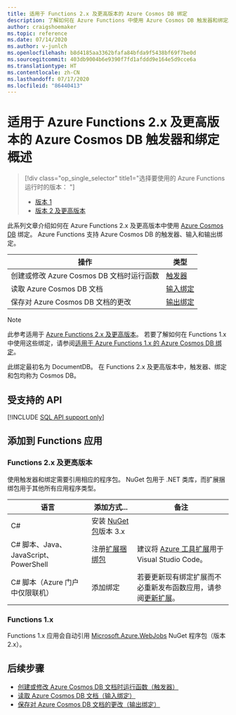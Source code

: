 ```yaml
---
title: 适用于 Functions 2.x 及更高版本的 Azure Cosmos DB 绑定
description: 了解如何在 Azure Functions 中使用 Azure Cosmos DB 触发器和绑定。
author: craigshoemaker
ms.topic: reference
ms.date: 07/14/2020
ms.author: v-junlch
ms.openlocfilehash: b8d4185aa3362bfafa84bfda9f5438bf69f7be0d
ms.sourcegitcommit: 403db9004b6e9390f7fd1afddd9e164e5d9cce6a
ms.translationtype: HT
ms.contentlocale: zh-CN
ms.lasthandoff: 07/17/2020
ms.locfileid: "86440413"
---
```

# <a name="azure-cosmos-db-trigger-and-bindings-for-azure-functions-2x-and-higher-overview"></a>适用于 Azure Functions 2.x 及更高版本的 Azure Cosmos DB 触发器和绑定概述

> [!div class="op_single_selector" title1="选择要使用的 Azure Functions 运行时的版本： "]
> * [版本 1](functions-bindings-cosmosdb.md)
> * [版本 2 及更高版本](functions-bindings-cosmosdb-v2.md)

此系列文章介绍如何在 Azure Functions 2.x 及更高版本中使用 [Azure Cosmos DB](../cosmos-db/serverless-computing-database.md) 绑定。 Azure Functions 支持 Azure Cosmos DB 的触发器、输入和输出绑定。

| 操作 | 类型 |
|---------|---------|
| 创建或修改 Azure Cosmos DB 文档时运行函数 | [触发器](./functions-bindings-cosmosdb-v2-trigger.md) |
| 读取 Azure Cosmos DB 文档 | [输入绑定](./functions-bindings-cosmosdb-v2-input.md) |
| 保存对 Azure Cosmos DB 文档的更改  |[输出绑定](./functions-bindings-cosmosdb-v2-output.md) |

> [!NOTE]
> 此参考适用于 [Azure Functions 2.x 及更高版本](functions-versions.md)。  若要了解如何在 Functions 1.x 中使用这些绑定，请参阅[适用于 Azure Functions 1.x 的 Azure Cosmos DB 绑定](functions-bindings-cosmosdb.md)。
>
> 此绑定最初名为 DocumentDB。 在 Functions 2.x 及更高版本中，触发器、绑定和包均称为 Cosmos DB。

## <a name="supported-apis"></a>受支持的 API

[!INCLUDE [SQL API support only](../../includes/functions-cosmosdb-sqlapi-note.md)]

## <a name="add-to-your-functions-app"></a>添加到 Functions 应用

### <a name="functions-2x-and-higher"></a>Functions 2.x 及更高版本

使用触发器和绑定需要引用相应的程序包。 NuGet 包用于 .NET 类库，而扩展捆绑包用于其他所有应用程序类型。

| 语言                                        | 添加方式...                                   | 备注 
|-------------------------------------------------|---------------------------------------------|-------------|
| C#                                              | 安装 [NuGet 包]版本 3.x | |
| C# 脚本、Java、JavaScript、PowerShell | 注册[扩展捆绑包]          | 建议将 [Azure 工具扩展]用于 Visual Studio Code。 |
| C# 脚本（Azure 门户中仅限联机）         | 添加绑定                            | 若要更新现有绑定扩展而不必重新发布函数应用，请参阅[更新扩展]。 |

[NuGet 包]: https://www.nuget.org/packages/Microsoft.Azure.WebJobs.Extensions.CosmosDB
[core tools]: ./functions-run-local.md
[扩展捆绑包]: ./functions-bindings-register.md#extension-bundles
[更新扩展]: ./install-update-binding-extensions-manual.md
[Azure 工具扩展]: https://marketplace.visualstudio.com/items?itemName=ms-vscode.vscode-node-azure-pack

### <a name="functions-1x"></a>Functions 1.x

Functions 1.x 应用会自动引用 [Microsoft.Azure.WebJobs](https://www.nuget.org/packages/Microsoft.Azure.WebJobs) NuGet 程序包（版本 2.x）。

## <a name="next-steps"></a>后续步骤

- [创建或修改 Azure Cosmos DB 文档时运行函数（触发器）](./functions-bindings-cosmosdb-v2-trigger.md)
- [读取 Azure Cosmos DB 文档（输入绑定）](./functions-bindings-cosmosdb-v2-input.md)
- [保存对 Azure Cosmos DB 文档的更改（输出绑定）](./functions-bindings-cosmosdb-v2-output.md)

